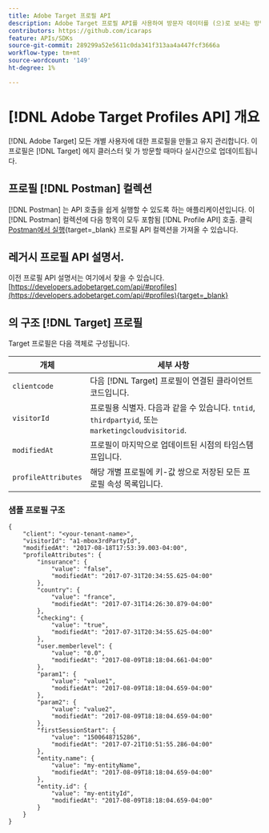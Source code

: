 ```yaml
---
title: Adobe Target 프로필 API
description: Adobe Target 프로필 API를 사용하여 방문자 데이터를 (으)로 보내는 방법 알아보기 [!DNL Target].
contributors: https://github.com/icaraps
feature: APIs/SDKs
source-git-commit: 289299a52e5611c0da341f313aa4a447fcf3666a
workflow-type: tm+mt
source-wordcount: '149'
ht-degree: 1%

---
```


# [!DNL Adobe Target Profiles API] 개요

[!DNL Adobe Target] 모든 개별 사용자에 대한 프로필을 만들고 유지 관리합니다. 이 프로필은 [!DNL Target] 에지 클러스터 및 가 방문할 때마다 실시간으로 업데이트됩니다.

## 프로필 [!DNL Postman] 컬렉션

[!DNL Postman] 는 API 호출을 쉽게 실행할 수 있도록 하는 애플리케이션입니다. 이 [!DNL Postman] 컬렉션에 다음 항목이 모두 포함됨 [!DNL Profile API] 호출. 클릭 [Postman에서 실행](https://www.getpostman.com/collections/ec7376f9028977ccaa99){target=_blank} 프로필 API 컬렉션을 가져올 수 있습니다.

## 레거시 프로필 API 설명서.

이전 프로필 API 설명서는 여기에서 찾을 수 있습니다. [https://developers.adobetarget.com/api/#profiles](https://developers.adobetarget.com/api/#profiles){target=_blank}

## 의 구조 [!DNL Target] 프로필

Target 프로필은 다음 객체로 구성됩니다.

| 개체 | 세부 사항 |
| --- | --- |
| `clientcode` | 다음 [!DNL Target] 프로필이 연결된 클라이언트 코드입니다. |
| `visitorId` | 프로필용 식별자. 다음과 같을 수 있습니다. `tntid`, `thirdpartyid`, 또는 `marketingcloudvisitorid`. |
| `modifiedAt` | 프로필이 마지막으로 업데이트된 시점의 타임스탬프입니다. |
| `profileAttributes` | 해당 개별 프로필에 키-값 쌍으로 저장된 모든 프로필 속성 목록입니다. |

### 샘플 프로필 구조

```
{
    "client": "<your-tenant-name>",
    "visitorId": "a1-mbox3rdPartyId",
    "modifiedAt": "2017-08-18T17:53:39.003-04:00",
    "profileAttributes": {
        "insurance": {
            "value": "false",
            "modifiedAt": "2017-07-31T20:34:55.625-04:00"
        },
        "country": {
            "value": "france",
            "modifiedAt": "2017-07-31T14:26:30.879-04:00"
        },
        "checking": {
            "value": "true",
            "modifiedAt": "2017-07-31T20:34:55.625-04:00"
        },
        "user.memberlevel": {
            "value": "0.0",
            "modifiedAt": "2017-08-09T18:18:04.661-04:00"
        },
        "param1": {
            "value": "value1",
            "modifiedAt": "2017-08-09T18:18:04.659-04:00"
        },
        "param2": {
            "value": "value2",
            "modifiedAt": "2017-08-09T18:18:04.659-04:00"
        },
        "firstSessionStart": {
            "value": "1500648715286",
            "modifiedAt": "2017-07-21T10:51:55.286-04:00"
        },
        "entity.name": {
            "value": "my-entityName",
            "modifiedAt": "2017-08-09T18:18:04.659-04:00"
        },
        "entity.id": {
            "value": "my-entityId",
            "modifiedAt": "2017-08-09T18:18:04.659-04:00"
        }
    }
}
```
